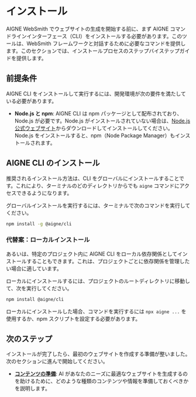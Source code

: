 # インストール

AIGNE WebSmith でウェブサイトの生成を開始する前に、まず AIGNE コマンドラインインターフェース（CLI）をインストールする必要があります。このツールは、WebSmith フレームワークと対話するために必要なコマンドを提供します。このセクションでは、インストールプロセスのステップバイステップガイドを提供します。

## 前提条件

AIGNE CLI をインストールして実行するには、開発環境が次の要件を満たしている必要があります。

*   **Node.js と npm**: AIGNE CLI は npm パッケージとして配布されており、Node.js が必要です。Node.js がインストールされていない場合は、[Node.js 公式ウェブサイト](https://nodejs.org/)からダウンロードしてインストールしてください。Node.js をインストールすると、npm（Node Package Manager）もインストールされます。

## AIGNE CLI のインストール

推奨されるインストール方法は、CLI をグローバルにインストールすることです。これにより、ターミナルのどのディレクトリからでも `aigne` コマンドにアクセスできるようになります。

グローバルインストールを実行するには、ターミナルで次のコマンドを実行してください。

```bash
npm install -g @aigne/cli
```

### 代替案：ローカルインストール

あるいは、特定のプロジェクト内に AIGNE CLI をローカル依存関係としてインストールすることもできます。これは、プロジェクトごとに依存関係を管理したい場合に適しています。

ローカルにインストールするには、プロジェクトのルートディレクトリに移動して、次を実行してください。

```bash
npm install @aigne/cli
```

ローカルにインストールした場合、コマンドを実行するには `npx aigne ...` を使用するか、npm スクリプトを設定する必要があります。

## 次のステップ

インストールが完了したら、最初のウェブサイトを作成する準備が整いました。次のセクションに進んで開始してください。

*   **[コンテンツの準備](./getting-started-preparing-your-content.md)**: AI があなたのニーズに最適なウェブサイトを生成するのを助けるために、どのような種類のコンテンツや情報を準備しておくべきかを説明します。